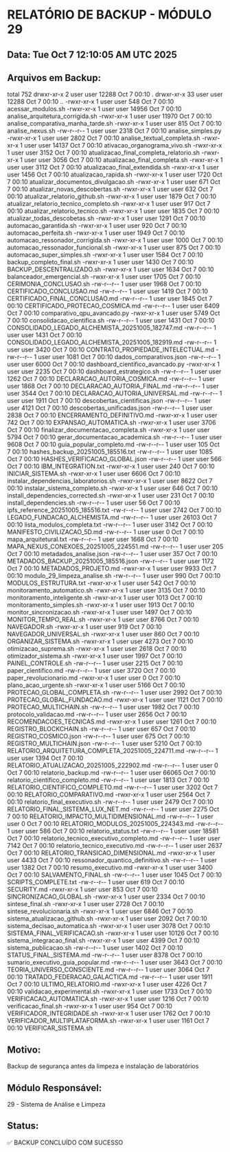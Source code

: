 # RELATÓRIO DE BACKUP - MÓDULO 29

## Data: Tue Oct  7 12:10:05 AM UTC 2025

## Arquivos em Backup:
total 752
drwxr-xr-x  2 user user 12288 Oct  7 00:10 .
drwxr-xr-x 33 user user 12288 Oct  7 00:10 ..
-rwxr-xr-x  1 user user   548 Oct  7 00:10 acessar_modulos.sh
-rwxr-xr-x  1 user user 14956 Oct  7 00:10 analise_arquitetura_corrigida.sh
-rwxr-xr-x  1 user user 11970 Oct  7 00:10 analise_comparativa_manha_tarde.sh
-rwxr-xr-x  1 user user   815 Oct  7 00:10 analise_nexus.sh
-rw-r--r--  1 user user  2318 Oct  7 00:10 analise_simples.py
-rwxr-xr-x  1 user user  2802 Oct  7 00:10 analise_textual_completa.sh
-rwxr-xr-x  1 user user 14137 Oct  7 00:10 ativacao_organograma_vivo.sh
-rwxr-xr-x  1 user user  3152 Oct  7 00:10 atualizacao_final_completa_relatorio.sh
-rwxr-xr-x  1 user user  3056 Oct  7 00:10 atualizacao_final_completa.sh
-rwxr-xr-x  1 user user  3112 Oct  7 00:10 atualizacao_final_extendida.sh
-rwxr-xr-x  1 user user  1456 Oct  7 00:10 atualizacao_rapida.sh
-rwxr-xr-x  1 user user  1720 Oct  7 00:10 atualizar_documentos_divulgacao.sh
-rwxr-xr-x  1 user user   671 Oct  7 00:10 atualizar_novas_descobertas.sh
-rwxr-xr-x  1 user user   632 Oct  7 00:10 atualizar_relatorio_github.sh
-rwxr-xr-x  1 user user  1879 Oct  7 00:10 atualizar_relatorio_tecnico_completo.sh
-rwxr-xr-x  1 user user   917 Oct  7 00:10 atualizar_relatorio_tecnico.sh
-rwxr-xr-x  1 user user  1835 Oct  7 00:10 atualizar_todas_descobetas.sh
-rwxr-xr-x  1 user user  1291 Oct  7 00:10 automacao_garantida.sh
-rwxr-xr-x  1 user user   920 Oct  7 00:10 automacao_perfeita.sh
-rwxr-xr-x  1 user user  1949 Oct  7 00:10 automacao_ressonador_corrigida.sh
-rwxr-xr-x  1 user user  1000 Oct  7 00:10 automacao_ressonador_funcional.sh
-rwxr-xr-x  1 user user   875 Oct  7 00:10 automacao_super_simples.sh
-rwxr-xr-x  1 user user  1584 Oct  7 00:10 backup_completo_final.sh
-rwxr-xr-x  1 user user  1430 Oct  7 00:10 BACKUP_DESCENTRALIZADO.sh
-rwxr-xr-x  1 user user  1634 Oct  7 00:10 balanceador_emergencial.sh
-rwxr-xr-x  1 user user  1705 Oct  7 00:10 CERIMONIA_CONCLUSAO.sh
-rw-r--r--  1 user user  1968 Oct  7 00:10 CERTIFICADO_CONCLUSAO.md
-rw-r--r--  1 user user  1419 Oct  7 00:10 CERTIFICADO_FINAL_CONCLUSAO.md
-rw-r--r--  1 user user  1845 Oct  7 00:10 CERTIFICADO_PROTECAO_COSMICA.md
-rw-r--r--  1 user user  6409 Oct  7 00:10 comparativo_qpu_avancado.py
-rwxr-xr-x  1 user user  5749 Oct  7 00:10 consolidacao_cientifica.sh
-rw-r--r--  1 user user  1431 Oct  7 00:10 CONSOLIDADO_LEGADO_ALCHEMISTA_20251005_182747.md
-rw-r--r--  1 user user  1431 Oct  7 00:10 CONSOLIDADO_LEGADO_ALCHEMISTA_20251005_182919.md
-rw-r--r--  1 user user  3420 Oct  7 00:10 CONTRATO_PROPIEDADE_INTELECTUAL.md
-rw-r--r--  1 user user  1081 Oct  7 00:10 dados_comparativos.json
-rw-r--r--  1 user user  6000 Oct  7 00:10 dashboard_cientifico_avancado.py
-rwxr-xr-x  1 user user  2235 Oct  7 00:10 dashboard_estrategico.sh
-rw-r--r--  1 user user  1262 Oct  7 00:10 DECLARACAO_AUTORIA_COSMICA.md
-rw-r--r--  1 user user  1868 Oct  7 00:10 DECLARACAO_AUTORIA_FINAL.md
-rw-r--r--  1 user user  3544 Oct  7 00:10 DECLARACAO_AUTORIA_UNIVERSAL.md
-rw-r--r--  1 user user  1911 Oct  7 00:10 descobertas_cientificas.json
-rw-r--r--  1 user user  4121 Oct  7 00:10 descobertas_unificadas.json
-rw-r--r--  1 user user  2838 Oct  7 00:10 ENCERRAMENTO_DEFINITIVO.md
-rwxr-xr-x  1 user user   742 Oct  7 00:10 EXPANSAO_AUTOMATICA.sh
-rwxr-xr-x  1 user user  3706 Oct  7 00:10 finalizar_documentacao_completa.sh
-rwxr-xr-x  1 user user  5794 Oct  7 00:10 gerar_documentacao_academica.sh
-rw-r--r--  1 user user  9608 Oct  7 00:10 guia_popular_completo.md
-rw-r--r--  1 user user   105 Oct  7 00:10 hashes_backup_20251005_185516.txt
-rw-r--r--  1 user user  1085 Oct  7 00:10 HASHES_VERIFICACAO_GLOBAL.json
-rw-r--r--  1 user user   566 Oct  7 00:10 IBM_INTEGRATION.txt
-rwxr-xr-x  1 user user   240 Oct  7 00:10 INICIAR_SISTEMA.sh
-rwxr-xr-x  1 user user  6606 Oct  7 00:10 instalar_dependencias_laboratorios.sh
-rwxr-xr-x  1 user user  8622 Oct  7 00:10 instalar_sistema_completo.sh
-rwxr-xr-x  1 user user   646 Oct  7 00:10 install_dependencies_corrected.sh
-rwxr-xr-x  1 user user   231 Oct  7 00:10 install_dependencies.sh
-rw-r--r--  1 user user    56 Oct  7 00:10 ipfs_reference_20251005_185516.txt
-rw-r--r--  1 user user  2742 Oct  7 00:10 LEGADO_FUNDACAO_ALCHEMISTA.md
-rw-r--r--  1 user user 26103 Oct  7 00:10 lista_modulos_completa.txt
-rw-r--r--  1 user user  3142 Oct  7 00:10 MANIFESTO_CIVILIZACAO_5D.md
-rw-r--r--  1 user user     0 Oct  7 00:10 mapa_arquitetural.txt
-rw-r--r--  1 user user  1668 Oct  7 00:10 MAPA_NEXUS_CONEXOES_20251005_224551.md
-rw-r--r--  1 user user   205 Oct  7 00:10 metadados_analise.json
-rw-r--r--  1 user user   357 Oct  7 00:10 METADADOS_BACKUP_20251005_185516.json
-rw-r--r--  1 user user  1172 Oct  7 00:10 METADADOS_PROJETO.md
-rwxr-xr-x  1 user user  9933 Oct  7 00:10 modulo_29_limpeza_analise.sh
-rw-r--r--  1 user user   990 Oct  7 00:10 MODULOS_ESTRUTURA.txt
-rwxr-xr-x  1 user user   542 Oct  7 00:10 monitoramento_automatico.sh
-rwxr-xr-x  1 user user  3135 Oct  7 00:10 monitoramento_inteligente.sh
-rwxr-xr-x  1 user user  1013 Oct  7 00:10 monitoramento_simples.sh
-rwxr-xr-x  1 user user  1913 Oct  7 00:10 monitor_sincronizacao.sh
-rwxr-xr-x  1 user user  1497 Oct  7 00:10 MONITOR_TEMPO_REAL.sh
-rwxr-xr-x  1 user user  8766 Oct  7 00:10 NAVEGADOR.sh
-rwxr-xr-x  1 user user   919 Oct  7 00:10 NAVEGADOR_UNIVERSAL.sh
-rwxr-xr-x  1 user user   860 Oct  7 00:10 ORGANIZAR_SISTEMA.sh
-rwxr-xr-x  1 user user  4273 Oct  7 00:10 otimizacao_suprema.sh
-rwxr-xr-x  1 user user  2618 Oct  7 00:10 otimizador_sistema.sh
-rwxr-xr-x  1 user user  1997 Oct  7 00:10 PAINEL_CONTROLE.sh
-rw-r--r--  1 user user  2215 Oct  7 00:10 paper_cientifico.md
-rw-r--r--  1 user user  3720 Oct  7 00:10 paper_revolucionario.md
-rwxr-xr-x  1 user user     0 Oct  7 00:10 plano_acao_urgente.sh
-rwxr-xr-x  1 user user  5166 Oct  7 00:10 PROTECAO_GLOBAL_COMPLETA.sh
-rw-r--r--  1 user user  2992 Oct  7 00:10 PROTECAO_GLOBAL_FUNDACAO.md
-rwxr-xr-x  1 user user  1121 Oct  7 00:10 PROTECAO_MULTICHAIN.sh
-rw-r--r--  1 user user  1982 Oct  7 00:10 protocolo_validacao.md
-rw-r--r--  1 user user  2656 Oct  7 00:10 RECOMENDACOES_TECNICAS.md
-rwxr-xr-x  1 user user  1261 Oct  7 00:10 REGISTRO_BLOCKCHAIN.sh
-rw-r--r--  1 user user   657 Oct  7 00:10 REGISTRO_COSMICO.json
-rw-r--r--  1 user user   675 Oct  7 00:10 REGISTRO_MULTICHAIN.json
-rw-r--r--  1 user user  5210 Oct  7 00:10 RELATORIO_ARQUITETURA_COMPLETA_20251005_224711.md
-rw-r--r--  1 user user  1394 Oct  7 00:10 RELATORIO_ATUALIZACAO_20251005_222902.md
-rw-r--r--  1 user user     0 Oct  7 00:10 relatorio_backup.md
-rw-r--r--  1 user user 66065 Oct  7 00:10 relatorio_cientifico_completo.md
-rw-r--r--  1 user user  1813 Oct  7 00:10 RELATORIO_CIENTIFICO_COMPLETO.md
-rw-r--r--  1 user user  3202 Oct  7 00:10 RELATORIO_COMPARATIVO.md
-rwxr-xr-x  1 user user  2564 Oct  7 00:10 relatorio_final_executivo.sh
-rw-r--r--  1 user user  2479 Oct  7 00:10 RELATORIO_FINAL_SISTEMA_LUX_NET.md
-rw-r--r--  1 user user  2275 Oct  7 00:10 RELATORIO_IMPACTO_MULTIDIMENSIONAL.md
-rw-r--r--  1 user user     0 Oct  7 00:10 RELATORIO_MODULOS_20251005_224343.md
-rw-r--r--  1 user user   586 Oct  7 00:10 relatorio_status.txt
-rw-r--r--  1 user user 18581 Oct  7 00:10 relatorio_tecnico_executivo_completo.md
-rw-r--r--  1 user user  7142 Oct  7 00:10 relatorio_tecnico_executivo.md
-rw-r--r--  1 user user  2637 Oct  7 00:10 RELATORIO_TRANSICAO_DIMENSIONAL.md
-rwxr-xr-x  1 user user  4433 Oct  7 00:10 ressonador_quantico_definitivo.sh
-rw-r--r--  1 user user  1382 Oct  7 00:10 resumo_executivo.md
-rwxr-xr-x  1 user user  3400 Oct  7 00:10 SALVAMENTO_FINAL.sh
-rw-r--r--  1 user user  1045 Oct  7 00:10 SCRIPTS_COMPLETE.txt
-rw-r--r--  1 user user   619 Oct  7 00:10 SECURITY.md
-rwxr-xr-x  1 user user   853 Oct  7 00:10 SINCRONIZACAO_GLOBAL.sh
-rwxr-xr-x  1 user user  2334 Oct  7 00:10 sintese_final.sh
-rwxr-xr-x  1 user user  2728 Oct  7 00:10 sintese_revolucionaria.sh
-rwxr-xr-x  1 user user  6846 Oct  7 00:10 sistema_atualizacao_github.sh
-rwxr-xr-x  1 user user  2092 Oct  7 00:10 sistema_decisao_automatica.sh
-rwxr-xr-x  1 user user  3078 Oct  7 00:10 SISTEMA_FINAL_VERIFICACAO.sh
-rwxr-xr-x  1 user user 10126 Oct  7 00:10 sistema_integracao_final.sh
-rwxr-xr-x  1 user user  4399 Oct  7 00:10 sistema_publicacao.sh
-rw-r--r--  1 user user  1402 Oct  7 00:10 STATUS_FINAL_SISTEMA.md
-rw-r--r--  1 user user  8378 Oct  7 00:10 sumario_executivo_guia_popular.md
-rw-r--r--  1 user user  3643 Oct  7 00:10 TEORIA_UNIVERSO_CONSCIENTE.md
-rw-r--r--  1 user user  3064 Oct  7 00:10 TRATADO_FEDERACAO_GALACTICA.md
-rw-r--r--  1 user user  1911 Oct  7 00:10 ULTIMO_RELATORIO.md
-rwxr-xr-x  1 user user  4226 Oct  7 00:10 validacao_experimental.sh
-rwxr-xr-x  1 user user  1733 Oct  7 00:10 VERIFICACAO_AUTOMATICA.sh
-rwxr-xr-x  1 user user  1216 Oct  7 00:10 verificacao_final.sh
-rwxr-xr-x  1 user user   954 Oct  7 00:10 VERIFICADOR_INTEGRIDADE.sh
-rwxr-xr-x  1 user user  1762 Oct  7 00:10 VERIFICADOR_MULTIPLATAFORMA.sh
-rwxr-xr-x  1 user user  1161 Oct  7 00:10 VERIFICAR_SISTEMA.sh

## Motivo:
Backup de segurança antes da limpeza e instalação de laboratórios

## Módulo Responsável:
29 - Sistema de Análise e Limpeza

## Status:
✅ BACKUP CONCLUÍDO COM SUCESSO
